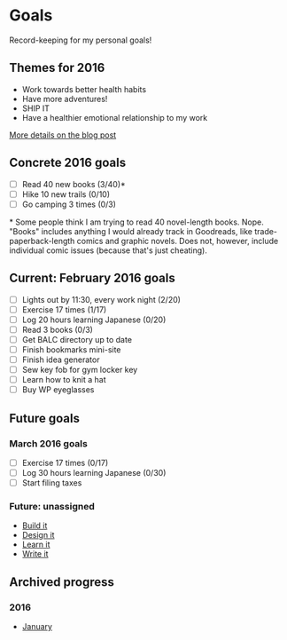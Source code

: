 # Goals
Record-keeping for my personal goals!

## Themes for 2016

* Work towards better health habits
* Have more adventures!
* SHIP IT
* Have a healthier emotional relationship to my work

[More details on the blog post](http://melanie-richards.com/blog/my-2015-in-review)

## Concrete 2016 goals

* [ ] Read 40 new books (3/40)*
* [ ] Hike 10 new trails (0/10)
* [ ] Go camping 3 times (0/3)

\* Some people think I am trying to read 40 novel-length books. Nope. "Books" includes anything I would already track in Goodreads, like trade-paperback-length comics and graphic novels. Does not, however, include individual comic issues (because that's just cheating).

## Current: February 2016 goals

* [ ] Lights out by 11:30, every work night (2/20)
* [ ] Exercise 17 times (1/17)
* [ ] Log 20 hours learning Japanese (0/20)
* [ ] Read 3 books (0/3)
* [ ] Get BALC directory up to date
* [ ] Finish bookmarks mini-site
* [ ] Finish idea generator
* [ ] Sew key fob for gym locker key
* [ ] Learn how to knit a hat
* [ ] Buy WP eyeglasses

## Future goals

### March 2016 goals

* [ ] Exercise 17 times (0/17)
* [ ] Log 30 hours learning Japanese (0/30)
* [ ] Start filing taxes

### Future: unassigned

* [Build it](future/build-it.md)
* [Design it](future/design-it.md)
* [Learn it](future/learn-it.md)
* [Write it](future/write-it.md)

## Archived progress

### 2016

* [January](archive/2016/january.md)
